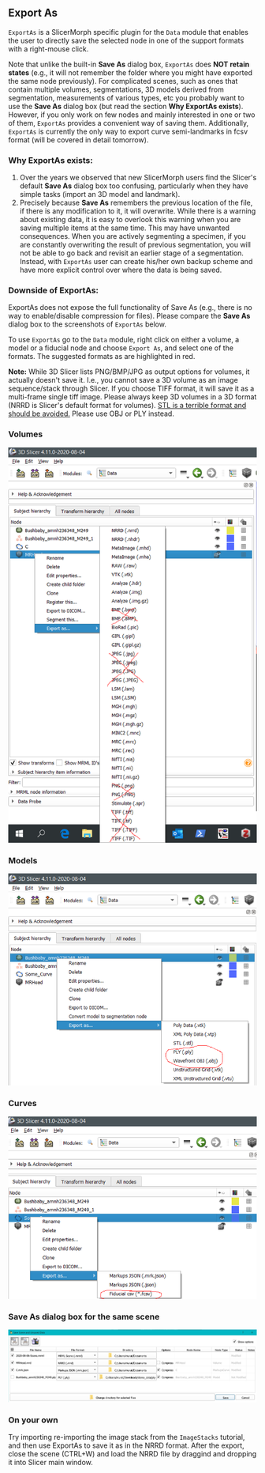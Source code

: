 ## Export As
`ExportAs` is a SlicerMorph specific plugin for the `Data` module that enables the user to directly save the selected node in one of the support formats with a right-mouse click. 

Note that unlike the built-in **Save As** dialog box, `ExportAs` does **NOT retain states** (e.g., it will not remember the folder where you might have exported the same node previously). For complicated scenes, such as ones that contain multiple volumes, segmentations, 3D models derived from segmentation, measurements of various types, etc you probably want to use the **Save As** dialog box (but read the section **Why ExportAs exists**). However, if you only work on few nodes and mainly interested in one or two of them, `ExportAs` provides a convenient way of saving them. Additionally, `ExportAs` is currently the only way to export curve semi-landmarks in fcsv format (will be covered in detail tomorrow). 

### Why ExportAs exists: 
1. Over the years we observed that new SlicerMorph users find the Slicer's default **Save As** dialog box too confusing, particularly when they have simple tasks (import an 3D model and landmark). 
2. Precisely because **Save As** remembers the previous location of the file, if there is any modification to it, it will overwrite. While there is a warning about existing data, it is easy to overlook this warning when you are saving multiple items at the same time. This may have unwanted consequences. When you are actively segmenting a specimen, if you are constantly overwriting the result of previous segmentation, you will not be able to go back and revisit an earlier stage of a segmentation. Instead, with `ExportAs` user can create his/her own backup scheme and have more explicit control over where the data is being saved. 

### Downside of ExportAs: 
ExportAs does not expose the full functionality of Save As (e.g., there is no way to enable/disable compression for files). Please compare the **Save As** dialog box to the screenshots of `ExportAs` below.  

To use `ExportAs` go to the `Data` module, right click on either a volume, a model or a fiducial node and choose `Export As`, and select one of the formats. The suggested formats as are highlighted in red. 

**Note:** While 3D Slicer lists PNG/BMP/JPG as output options for volumes, it actually doesn't save it. I.e., you cannot save a 3D volume as an image sequence/stack through Slicer. If you choose TIFF format, it will save it as a multi-frame single tiff image. Please always keep 3D volumes in a 3D format (NRRD is Slicer's default format for volumes). [STL is a terrible format and should be avoided.](https://discourse.slicer.org/t/beware-of-the-stl-file-format/7642) Please use OBJ or PLY instead. 

### Volumes

<img src="ExportAs_Volumes.png">

### Models

<img src="ExportAs_Models.png">

### Curves

<img src="ExportAs_Curves.png">

### Save As dialog box for the same scene
<img src="SaveAs.png">


### On your own
Try importing re-importing the image stack from the `ImageStacks` tutorial, and then use ExportAs to save it as in the NRRD format. After the export, close the scene (CTRL+W) and load the NRRD file by draggind and dropping it into Slicer main window. 
